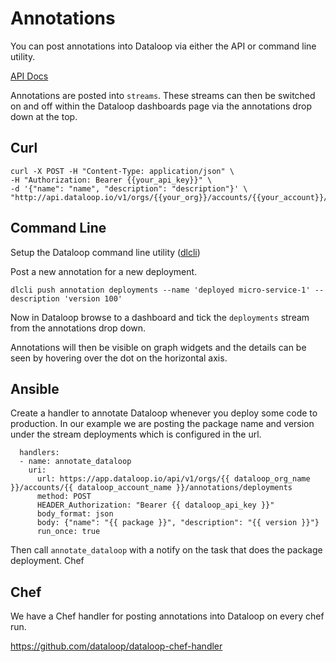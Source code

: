 # Annotations

You can post annotations into Dataloop via either the API or command line utility.

[API Docs](https://documenter.getpostman.com/view/505524/dataloop_public_api/2FyccR#annotations)

Annotations are posted into `streams`. These streams can then be switched on and off within the Dataloop dashboards page via the annotations drop down at the top.

## Curl

```
curl -X POST -H "Content-Type: application/json" \
-H "Authorization: Bearer {{your_api_key}}" \
-d '{"name": "name", "description": "description"}' \
"http://api.dataloop.io/v1/orgs/{{your_org}}/accounts/{{your_account}}/annotations/{{stream_name}}"
```

## Command Line

Setup the Dataloop command line utility ([dlcli]())

Post a new annotation for a new deployment.

```
dlcli push annotation deployments --name 'deployed micro-service-1' --description 'version 100'
```

Now in Dataloop browse to a dashboard and tick the `deployments` stream from the annotations drop down.

Annotations will then be visible on graph widgets and the details can be seen by hovering over the dot on the horizontal axis.

## Ansible

Create a handler to annotate Dataloop whenever you deploy some code to production. In our example we are posting the package name and version under the stream deployments which is configured in the url.

```
  handlers:
  - name: annotate_dataloop
    uri:
      url: https://app.dataloop.io/api/v1/orgs/{{ dataloop_org_name }}/accounts/{{ dataloop_account_name }}/annotations/deployments
      method: POST
      HEADER_Authorization: "Bearer {{ dataloop_api_key }}"
      body_format: json
      body: {"name": "{{ package }}", "description": "{{ version }}"}
      run_once: true
```

Then call `annotate_dataloop` with a notify on the task that does the package deployment.
Chef

## Chef

We have a Chef handler for posting annotations into Dataloop on every chef run.

https://github.com/dataloop/dataloop-chef-handler
